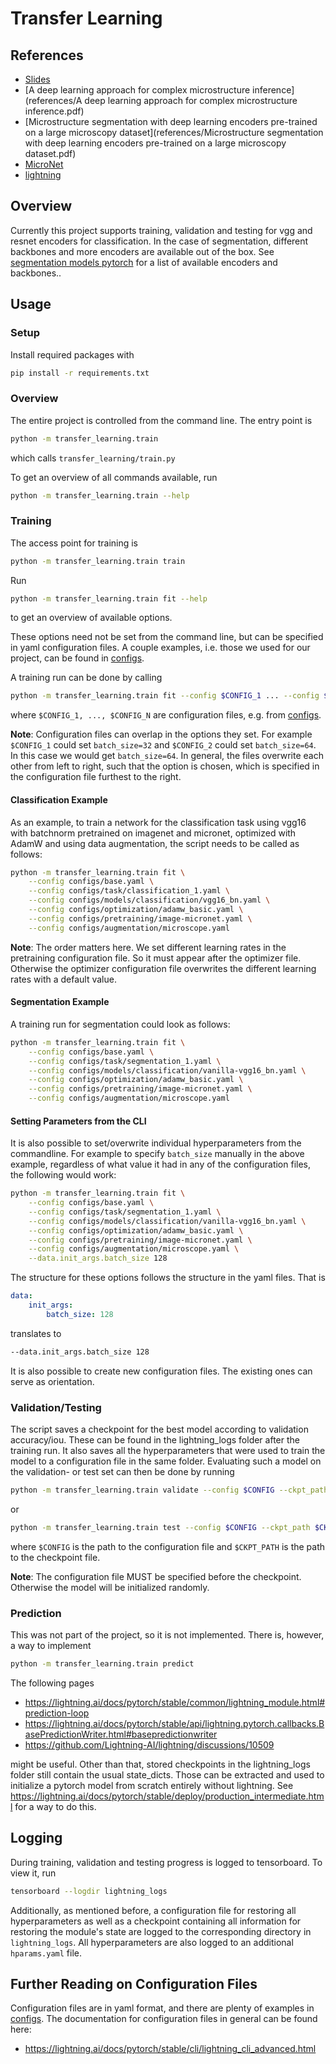 # Transfer Learning

## References

- [Slides](references/slides.pdf)
- [A deep learning approach for complex microstructure inference](references/A deep learning approach for complex microstructure inference.pdf)
- [Microstructure segmentation with deep learning encoders pre-trained on a large microscopy dataset](references/Microstructure segmentation with deep learning encoders pre-trained on a large microscopy dataset.pdf)
- [MicroNet](https://github.com/nasa/pretrained-microscopy-models)
- [lightning](https://lightning.ai/docs/pytorch/stable/)

## Overview

Currently this project supports training, validation and testing for vgg and resnet encoders for classification.
In the case of segmentation, different backbones and more encoders are available out of the box.
See [segmentation models pytorch](https://github.com/qubvel/segmentation_models.pytorch) for a list of available encoders and
backbones..

## Usage

### Setup

Install required packages with

```sh
pip install -r requirements.txt
```

### Overview

The entire project is controlled from the command line. The entry point is

```sh
python -m transfer_learning.train
```

which calls `transfer_learning/train.py`

To get an overview of all commands available, run

```sh
python -m transfer_learning.train --help
```

### Training

The access point for training is

```sh
python -m transfer_learning.train train
```

Run

```sh
python -m transfer_learning.train fit --help
```

to get an overview of available options.

These options need not be set from the command line, but can be specified in yaml configuration files.
A couple examples, i.e. those we used for our project, can be found in [configs](./configs).

A training run can be done by calling

```sh
python -m transfer_learning.train fit --config $CONFIG_1 ... --config $CONFIG_N
```

where `$CONFIG_1, ..., $CONFIG_N` are configuration files, e.g. from [configs](./configs).

**Note**: Configuration files can overlap in the options they set.
For example `$CONFIG_1` could set `batch_size=32` and `$CONFIG_2` could set
`batch_size=64`. In this case we would get `batch_size=64`. In general, the files overwrite
each other from left to right, such that the option is chosen, which is
specified in the configuration file furthest to the right.

#### Classification Example

As an example, to train a network for the classification task using vgg16 with batchnorm pretrained
on imagenet and micronet, optimized with AdamW and using data augmentation, the script needs to be
called as follows:

```sh
python -m transfer_learning.train fit \
    --config configs/base.yaml \
    --config configs/task/classification_1.yaml \
    --config configs/models/classification/vgg16_bn.yaml \
    --config configs/optimization/adamw_basic.yaml \
    --config configs/pretraining/image-micronet.yaml \
    --config configs/augmentation/microscope.yaml
```

**Note**: The order matters here. We set different learning rates in
the pretraining configuration file. So it must appear after the optimizer file.
Otherwise the optimizer configuration file overwrites the different learning rates with
a default value.

#### Segmentation Example

A training run for segmentation could look as follows:

```sh
python -m transfer_learning.train fit \
    --config configs/base.yaml \
    --config configs/task/segmentation_1.yaml \
    --config configs/models/classification/vanilla-vgg16_bn.yaml \
    --config configs/optimization/adamw_basic.yaml \
    --config configs/pretraining/image-micronet.yaml \
    --config configs/augmentation/microscope.yaml
```

#### Setting Parameters from the CLI

It is also possible to set/overwrite individual hyperparameters from the commandline. For example
to specify `batch_size` manually in the above example, regardless of what value it had in any of the
configuration files, the following would work:

```sh
python -m transfer_learning.train fit \
    --config configs/base.yaml \
    --config configs/task/segmentation_1.yaml \
    --config configs/models/classification/vanilla-vgg16_bn.yaml \
    --config configs/optimization/adamw_basic.yaml \
    --config configs/pretraining/image-micronet.yaml \
    --config configs/augmentation/microscope.yaml \
    --data.init_args.batch_size 128
```

The structure for these options follows the structure in the yaml files. That is

```yaml
data:
    init_args:
        batch_size: 128
```

translates to

```sh
--data.init_args.batch_size 128
```

It is also possible to create new configuration files. The existing ones can serve as orientation.

### Validation/Testing

The script saves a checkpoint for the best model according to validation accuracy/iou.
These can be found in the lightning_logs folder after the training run. It also saves
all the hyperparameters that were used to train the model to a configuration file
in the same folder. Evaluating such a model on the validation- or test set can then
be done by running

```sh
python -m transfer_learning.train validate --config $CONFIG --ckpt_path $CKPT_PATH
```

or 

```sh
python -m transfer_learning.train test --config $CONFIG --ckpt_path $CKPT_PATH
```

where `$CONFIG` is the path to the configuration file and `$CKPT_PATH` is the path to the checkpoint file.

**Note**: The configuration file MUST be specified before the checkpoint. Otherwise
the model will be initialized randomly.

### Prediction

This was not part of the project, so it is not implemented. There is, however, a way to implement

```sh
python -m transfer_learning.train predict
```

The following pages

- https://lightning.ai/docs/pytorch/stable/common/lightning_module.html#prediction-loop
- https://lightning.ai/docs/pytorch/stable/api/lightning.pytorch.callbacks.BasePredictionWriter.html#basepredictionwriter
- https://github.com/Lightning-AI/lightning/discussions/10509

might be useful.
Other than that, stored checkpoints in the lightning_logs folder still contain the usual state_dicts.
Those can be extracted and used to initialize a pytorch model from scratch entirely without lightning.
See https://lightning.ai/docs/pytorch/stable/deploy/production_intermediate.html for a way to do this.

## Logging

During training, validation and testing progress is logged to tensorboard. To view it, run

```sh
tensorboard --logdir lightning_logs
```

Additionally, as mentioned before, a configuration file for restoring all hyperparameters as well as a checkpoint
containing all information for restoring the module's state are logged to the corresponding directory in `lightning_logs`.
All hyperparameters are also logged to an additional `hparams.yaml` file.

## Further Reading on Configuration Files

Configuration files are in yaml format, and there are plenty of examples in [configs](./configs).
The documentation for configuration files in general can be found here:
- https://lightning.ai/docs/pytorch/stable/cli/lightning_cli_advanced.html
